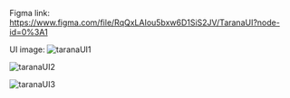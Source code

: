 Figma link:
https://www.figma.com/file/RqQxLAIou5bxw6D1SiS2JV/TaranaUI?node-id=0%3A1

UI image:
![taranaUI1](https://user-images.githubusercontent.com/93535446/167006669-32c9f276-6d82-4613-9c32-9366cdec8d8e.png)

![taranaUI2](https://user-images.githubusercontent.com/93535446/167006759-30d0183f-a7f3-4d8a-bd9f-8b01a2374125.png)

![taranaUI3](https://user-images.githubusercontent.com/93535446/167006803-36da9885-98c0-4756-ade0-5e5eea538c97.png)
